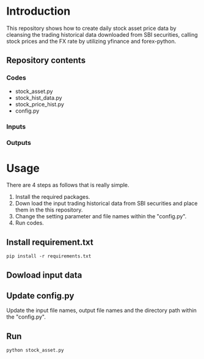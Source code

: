 # Introduction
This repository shows how to create daily stock asset price data by cleansing the trading historical data downloaded from SBI securities, calling stock prices and the FX rate by utilizing yfinance and forex-python.

## Repository contents
### Codes
- stock_asset.py
- stock_hist_data.py
- stock_price_hist.py
- config.py

### Inputs

### Outputs

# Usage
There are 4 steps as follows that is really simple.
1. Install the required packages.
2. Down load the input trading historical data from SBI securities and place them in the this repository.
3. Change the setting parameter and file names within the "config.py".
4. Run codes.

## Install requirement.txt

```
pip install -r requirements.txt
```
## Dowload input data


## Update config.py
Update the input file names, output file names and the directory path within the "config.py".

## Run
```
python stock_asset.py
```